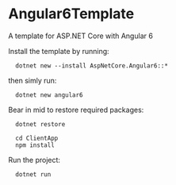 # Angular6Template
A template for ASP.NET Core with Angular 6 

Install the template by running:
```shell
  dotnet new --install AspNetCore.Angular6::*
```

then simly run: 

```shell
  dotnet new angular6
```

Bear in mid to restore required packages:

```shell
  dotnet restore  
```
```shell
  cd ClientApp
  npm install
```

Run the project:

```shell
  dotnet run
```
